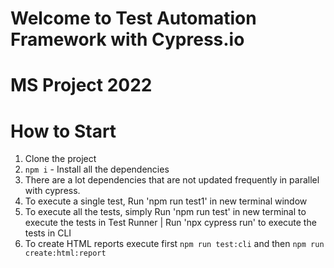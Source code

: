 # Welcome to Test Automation Framework with Cypress.io
# MS Project 2022
# How to Start
1. Clone the project
2. `npm i` - Install all the dependencies
3. There are a lot dependencies that are not updated frequently in parallel with cypress.
4. To execute a single test, Run 'npm run test1' in new terminal window
5. To execute all the tests, simply Run 'npm run test' in new terminal to execute the tests in Test Runner | Run 'npx cypress run' to execute the tests in CLI
6. To create HTML reports execute first `npm run test:cli` and then `npm run create:html:report`
